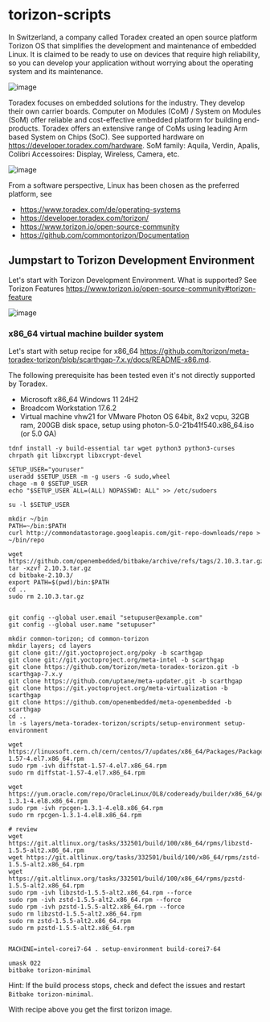 # torizon-scripts

In Switzerland, a company called Toradex created an open source platform Torizon OS that simplifies the development and maintenance of embedded Linux. It is claimed to be ready to use on devices that require high reliability, so you can develop your application without worrying about the operating system and its maintenance.

![image](https://github.com/user-attachments/assets/3d71052a-9aa0-4260-b3e5-244b4d2f4af8)

Toradex focuses on embedded solutions for the industry. They develop their own carrier boards. Computer on Modules (CoM) / System on Modules (SoM) offer reliable and cost-effective embedded platform for building end-products. Toradex offers an extensive range of CoMs using leading Arm based System on Chips (SoC). See supported hardware on https://developer.toradex.com/hardware.
SoM family: Aquila, Verdin, Apalis, Colibri
Accessoires: Display, Wireless, Camera, etc. 

![image](https://github.com/user-attachments/assets/d25a3bdc-9052-453e-97c3-7e353c84161f)

From a software perspective, Linux has been chosen as the preferred platform, see  
- https://www.toradex.com/de/operating-systems  
- https://developer.toradex.com/torizon/  
- https://www.torizon.io/open-source-community  
- https://github.com/commontorizon/Documentation  

## Jumpstart to Torizon Development Environment
Let's start with Torizon Development Environment. What is supported? See Torizon Features https://www.torizon.io/open-source-community#torizon-feature

![image](https://github.com/user-attachments/assets/4cb82419-c8d9-45d2-829c-b9a982c046c7)

### x86_64 virtual machine builder system
Let's start with setup recipe for x86_64 https://github.com/torizon/meta-toradex-torizon/blob/scarthgap-7.x.y/docs/README-x86.md.

The following prerequisite has been tested even it's not directly supported by Toradex.  
- Microsoft x86_64 Windows 11 24H2
- Broadcom Workstation 17.6.2
- Virtual machine vhw21 for VMware Photon OS 64bit, 8x2 vcpu, 32GB ram, 200GB disk space, setup using photon-5.0-21b41f540.x86_64.iso (or 5.0 GA)

```
tdnf install -y build-essential tar wget python3 python3-curses chrpath git libxcrypt libxcrypt-devel

SETUP_USER="youruser"
useradd $SETUP_USER -m -g users -G sudo,wheel
chage -m 0 $SETUP_USER
echo "$SETUP_USER ALL=(ALL) NOPASSWD: ALL" >> /etc/sudoers

su -l $SETUP_USER

mkdir ~/bin
PATH=~/bin:$PATH
curl http://commondatastorage.googleapis.com/git-repo-downloads/repo > ~/bin/repo

wget https://github.com/openembedded/bitbake/archive/refs/tags/2.10.3.tar.gz
tar -xzvf 2.10.3.tar.gz
cd bitbake-2.10.3/
export PATH=$(pwd)/bin:$PATH
cd ..
sudo rm 2.10.3.tar.gz


git config --global user.email "setupuser@example.com"
git config --global user.name "setupuser"

mkdir common-torizon; cd common-torizon
mkdir layers; cd layers
git clone git://git.yoctoproject.org/poky -b scarthgap
git clone git://git.yoctoproject.org/meta-intel -b scarthgap
git clone https://github.com/torizon/meta-toradex-torizon.git -b scarthgap-7.x.y
git clone https://github.com/uptane/meta-updater.git -b scarthgap
git clone https://git.yoctoproject.org/meta-virtualization -b scarthgap
git clone https://github.com/openembedded/meta-openembedded -b scarthgap
cd ..
ln -s layers/meta-toradex-torizon/scripts/setup-environment setup-environment

wget https://linuxsoft.cern.ch/cern/centos/7/updates/x86_64/Packages/Packages/diffstat-1.57-4.el7.x86_64.rpm
sudo rpm -ivh diffstat-1.57-4.el7.x86_64.rpm
sudo rm diffstat-1.57-4.el7.x86_64.rpm

wget https://yum.oracle.com/repo/OracleLinux/OL8/codeready/builder/x86_64/getPackage/rpcgen-1.3.1-4.el8.x86_64.rpm
sudo rpm -ivh rpcgen-1.3.1-4.el8.x86_64.rpm
sudo rm rpcgen-1.3.1-4.el8.x86_64.rpm

# review
wget https://git.altlinux.org/tasks/332501/build/100/x86_64/rpms/libzstd-1.5.5-alt2.x86_64.rpm
wget https://git.altlinux.org/tasks/332501/build/100/x86_64/rpms/zstd-1.5.5-alt2.x86_64.rpm
wget https://git.altlinux.org/tasks/332501/build/100/x86_64/rpms/pzstd-1.5.5-alt2.x86_64.rpm
sudo rpm -ivh libzstd-1.5.5-alt2.x86_64.rpm --force
sudo rpm -ivh zstd-1.5.5-alt2.x86_64.rpm --force
sudo rpm -ivh pzstd-1.5.5-alt2.x86_64.rpm --force
sudo rm libzstd-1.5.5-alt2.x86_64.rpm
sudo rm zstd-1.5.5-alt2.x86_64.rpm
sudo rm pzstd-1.5.5-alt2.x86_64.rpm


MACHINE=intel-corei7-64 . setup-environment build-corei7-64

umask 022
bitbake torizon-minimal
```

Hint: If the build process stops, check and defect the issues and restart `Bitbake torizon-minimal`.

With recipe above you get the first torizon image. 

